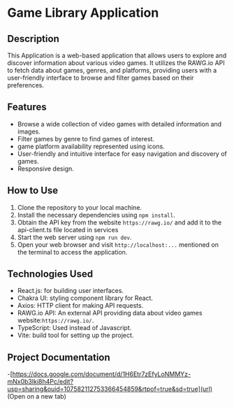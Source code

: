 # Game Library Application

## Description

This Application is a web-based application that allows users to explore and discover information about various video games. It utilizes the RAWG.io API to fetch data about games, genres, and platforms, providing users with a user-friendly interface to browse and filter games based on their preferences.

## Features

- Browse a wide collection of video games with detailed information and images.
- Filter games by genre to find games of interest.
- game platform availability represented using icons.
- User-friendly and intuitive interface for easy navigation and discovery of games.
- Responsive design.

## How to Use

1. Clone the repository to your local machine.
2. Install the necessary dependencies using `npm install`.
3. Obtain the API key from the website `https://rawg.io/` and add it to the api-client.ts file located in services
4. Start the web server using `npm run dev`.
5. Open your web browser and visit `http://localhost:...` mentioned on the terminal to access the application.

## Technologies Used

- React.js: for building user interfaces.
- Chakra UI: styling component library for React.
- Axios: HTTP client for making API requests.
- RAWG.io API: An external API providing data about video games website:`https://rawg.io/`.
- TypeScript: Used instead of Javascript.
- Vite: build tool for setting up the project.

## Project Documentation
-[https://docs.google.com/document/d/1H6Etr7zEfyLoNMMYz-mNx0b3Iki8h4Pc/edit?usp=sharing&ouid=107582112753366454859&rtpof=true&sd=true](url)
  (Open on a new tab)
